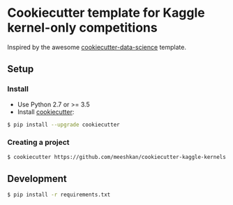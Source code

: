 # Cookiecutter template for Kaggle kernel-only competitions

Inspired by the awesome [cookiecutter-data-science](http://drivendata.github.io/cookiecutter-data-science/) template.

## Setup

### Install

 - Use Python 2.7 or >= 3.5
 - Install [cookiecutter](http://cookiecutter.readthedocs.org/en/latest/installation.html):
 
``` bash
$ pip install --upgrade cookiecutter
```

### Creating a project

```bash
$ cookiecutter https://github.com/meeshkan/cookiecutter-kaggle-kernels
```
    
## Development   

```bash
$ pip install -r requirements.txt
```
